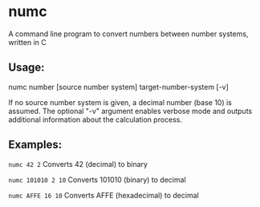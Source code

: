 # numc
A command line program to convert numbers between number systems, written in C

## Usage:

numc number [source number system] target-number-system [-v]

If no source number system is given, a decimal number (base 10) is assumed.
The optional "-v" argument enables verbose mode and outputs additional information about the calculation process.

## Examples:

`numc 42 2`  Converts 42 (decimal) to binary

`numc 101010 2 10` Converts 101010 (binary) to decimal

`numc AFFE 16 10` Converts AFFE (hexadecimal) to decimal
